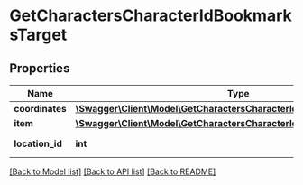 # GetCharactersCharacterIdBookmarksTarget

## Properties
Name | Type | Description | Notes
------------ | ------------- | ------------- | -------------
**coordinates** | [**\Swagger\Client\Model\GetCharactersCharacterIdBookmarksCoordinates**](GetCharactersCharacterIdBookmarksCoordinates.md) |  | [optional] 
**item** | [**\Swagger\Client\Model\GetCharactersCharacterIdBookmarksItem**](GetCharactersCharacterIdBookmarksItem.md) |  | [optional] 
**location_id** | **int** | location_id integer | 

[[Back to Model list]](../README.md#documentation-for-models) [[Back to API list]](../README.md#documentation-for-api-endpoints) [[Back to README]](../README.md)


